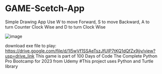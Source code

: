 # GAME-Scetch-App
Simple Drawing App
Use W to move Forward, S to move Backward, A to turn Counter Clock Wise and D to turn Clock Wise

![image](https://github.com/ikhsanmasu/GAME-Scetch-App/assets/76894210/91735359-3957-4f14-8640-6b725876db0d)

download exe file to play: https://drive.google.com/file/d/1l5wVf1SSAeTszJfUIP7tKQ1dQfZx9jjv/view?usp=drive_link
This game is part of 100 Days of Code The Complete Python Pro Bootcamp for 2023 from Udemy #This project uses Python and Turtle library

